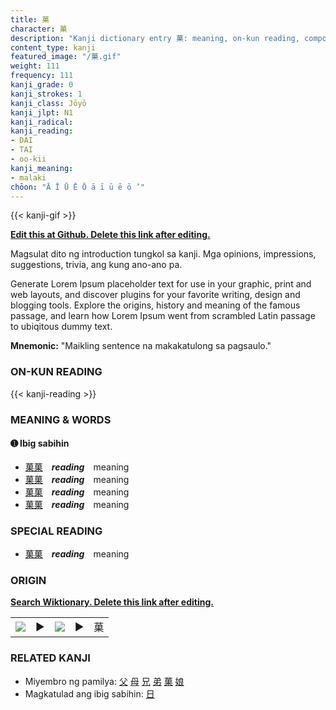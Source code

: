 ```yaml
---
title: 菓
character: 菓
description: "Kanji dictionary entry 菓: meaning, on-kun reading, compounds, origin, related kanji"
content_type: kanji
featured_image: "/菓.gif"
weight: 111
frequency: 111
kanji_grade: 0
kanji_strokes: 1
kanji_class: Jōyō
kanji_jlpt: N1
kanji_radical: 
kanji_reading: 
- DAI
- TAI
- oo-kii
kanji_meaning:
- malaki
chōon: "Ā Ī Ū Ē Ō ā ī ū ē ō ’"
---
```

[//]: # (Don't edit the line below. Kanji animated GIF code is automatically generated.)
{{< kanji-gif >}}

[//]: # (Edit below this line.)

**[Edit this at Github. Delete this link after editing.](https://github.com/tim0g/tim/tree/main/content/kanji/菓/index.md)**

Magsulat dito ng introduction tungkol sa kanji. Mga opinions, impressions, suggestions, trivia, ang kung ano-ano pa.

Generate Lorem Ipsum placeholder text for use in your graphic, print and web layouts, and discover plugins for your favorite writing, design and blogging tools. Explore the origins, history and meaning of the famous passage, and learn how Lorem Ipsum went from scrambled Latin passage to ubiqitous dummy text.
 
**Mnemonic:** "Maikling sentence na makakatulong sa pagsaulo."

### ON-KUN READING

[//]: # (Don't edit the line below. ON-KUN READING code is automatically generated.)
{{< kanji-reading >}}

### MEANING & WORDS

#### ➊ **Ibig sabihin**
  - [菓](../菓)[菓](../菓)　***reading***　meaning
  - [菓](../菓)[菓](../菓)　***reading***　meaning
  - [菓](../菓)[菓](../菓)　***reading***　meaning
  - [菓](../菓)[菓](../菓)　***reading***　meaning

### SPECIAL READING
  - [菓](../菓)[菓](../菓)　***reading***　meaning

### ORIGIN

**[Search Wiktionary. Delete this link after editing.](https://wiktionary.org/wiki/菓)**
<table class="kanji-table"><tr><td>
<img src="60px-菓-bronze.svg.png">
</td><td>▶</td><td>
<img src="60px-菓-oracle.svg.png">
</td><td>▶</td>
<td class="kanji-origin">菓</td>
</tr></table>

### RELATED KANJI
- Miyembro ng pamilya: [父](../父) [母](../母) [兄](../兄) [弟](../弟) [菓](../菓) [娘](../娘)
- Magkatulad ang ibig sabihin: [日](../日)
